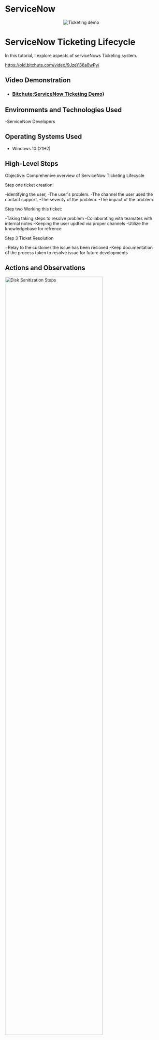 #  ServiceNow

<p align="center">
<img src="![download]
" alt="Ticketing demo"/>
</p>

<h1>ServiceNow Ticketing Lifecycle</h1>
In this tutorial, I explore aspects of serviceNows Ticketing system. <br />

https://old.bitchute.com/video/9JzeY36a6wPy/
<h2>Video Demonstration</h2>

- ### [Bitchute:ServiceNow Ticketing Demo](https://old.bitchute.com/video/9JzeY36a6wPy/))

<h2>Environments and Technologies Used</h2>
-ServiceNow Developers

<h2>Operating Systems Used </h2>

- Windows 10 (21H2)

<h2>High-Level Steps</h2>

Objective: Comprehenive overview of ServiceNow TIcketing Lifecycle

Step one ticket creation: 

-identifying the user,
-The user's problem. 
-The channel the user used the contact support. 
-The severity of the problem. 
-The impact of the problem.

Step two Working this ticket:

-Taking taking steps to resolve problem 
-Collaborating with teamates with internal notes
-Keeping the user updted via proper channels
-Utilize the knowledgebase for refrence

Step 3 Ticket Resolution

=Relay to the customer the issue has been resloved
-Keep documentation of the process taken to resolve issue for future developments
<h2>Actions and Observations</h2>

<p>
<img src="https://i.imgur.com/DJmEXEB.png" height="80%" width="80%" alt="Disk Sanitization Steps"/>
</p>
<p>
Lorem ipsum dolor sit amet, consectetur adipiscing elit, sed do eiusmod tempor incididunt ut labore et dolore magna aliqua. Ut enim ad minim veniam, quis nostrud exercitation ullamco laboris nisi ut aliquip ex ea commodo consequat. Duis aute irure dolor in reprehenderit in voluptate velit esse cillum dolore eu fugiat nulla pariatur.
</p>
<br />

<p>
<img src="https://i.imgur.com/DJmEXEB.png" height="80%" width="80%" alt="Disk Sanitization Steps"/>
</p>
<p>
Lorem ipsum dolor sit amet, consectetur adipiscing elit, sed do eiusmod tempor incididunt ut labore et dolore magna aliqua. Ut enim ad minim veniam, quis nostrud exercitation ullamco laboris nisi ut aliquip ex ea commodo consequat. Duis aute irure dolor in reprehenderit in voluptate velit esse cillum dolore eu fugiat nulla pariatur.
</p>
<br />


